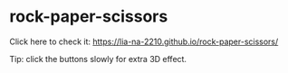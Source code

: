 # rock-paper-scissors

Click here to check it: https://lia-na-2210.github.io/rock-paper-scissors/

Tip: click the buttons slowly for extra 3D effect.